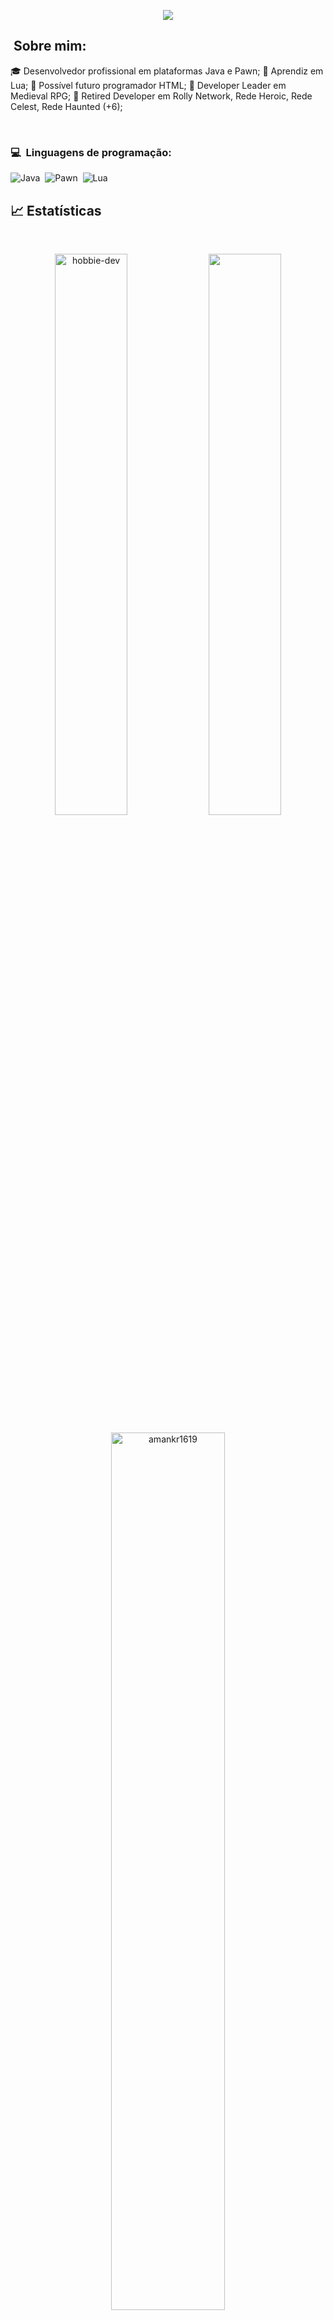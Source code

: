 <p align="center">
	<img src="https://komarev.com/ghpvc/?username=amankr1619&color=blueviolet&style=flat-square&label=Profile+Views" />
</p>

## &nbsp;Sobre mim:

<p>🎓 Desenvolvedor profissional em plataformas Java e Pawn;
🌙 Aprendiz em Lua;
🧩 Possível futuro programador HTML;
🧱 Developer Leader em Medieval RPG;
🧱 Retired Developer em Rolly Network, Rede Heroic, Rede Celest, Rede Haunted (+6);</p>
<br />

### 💻 &nbsp;Linguagens de programação:

![Java](https://img.shields.io/badge/-Java-05122A?style=flat&logo=java)&nbsp;
![Pawn](https://img.shields.io/badge/-Pawn-05122A?style=flat&logo=pawn)&nbsp;
![Lua](https://img.shields.io/badge/-Lua-05122A?style=flat&logo=lua)&nbsp;

## 📈 Estatísticas

<br/>
<p align="center">
  <img width="48%" src="https://github-readme-stats.vercel.app/api?username=hobbie-dev&count_private=true&theme=dark&show_icons=true" alt="hobbie-dev" />
  <img width="48%" src="https://github-readme-streak-stats.herokuapp.com/?user=hobbie-dev&hide_border=true&theme=dark&show_icons=true" />
</p>

<p align="center">
	<img width="60%" src="https://github-readme-stats.vercel.app/api/wakatime?username=hobbie-dev1619&theme=dark&show_icons=true" alt="amankr1619" />
</p>

<hr />

## 📕 Pinned Repositories

<p align="center">
	<a href="https://github.com/amankrx/portfolio">
		<img align="center" src="https://github-readme-stats.vercel.app/api/pin/?username=amankrx&repo=portfolio&hide_border=true&theme=dark&show_icons=true" />
	</a>
	<a href="https://github.com/amankrx/amankrx">
		<img align="center" src="https://github-readme-stats.vercel.app/api/pin/?username=amankrx&repo=amankrx&hide_border=true&theme=dark&show_icons=true" />
	</a>
	<a href="https://github.com/amankrx/Healthsy">
		<img align="center" src="https://github-readme-stats.vercel.app/api/pin/?username=amankrx&repo=Healthsy&hide_border=true&theme=dark&show_icons=true" />
	</a>
	<a href="https://github.com/amankrx/Health">
		<img align="center" src="https://github-readme-stats.vercel.app/api/pin/?username=amankrx&repo=Health&hide_border=true&theme=dark&show_icons=true" />
	</a>
</p>
